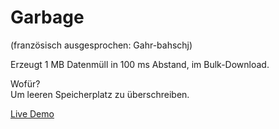 # Garbage
(französisch ausgesprochen: Gahr-bahschj)

Erzeugt 1 MB Datenmüll in 100 ms Abstand, im Bulk-Download.

Wofür?   
Um leeren Speicherplatz zu überschreiben.

[Live Demo](https://stadtwoelfin.github.io/garbage/)
